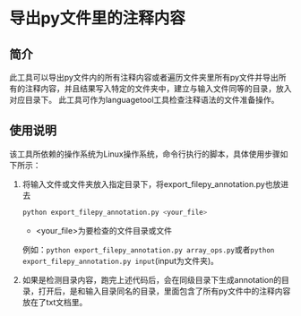 # 导出py文件里的注释内容

## 简介

此工具可以导出py文件内的所有注释内容或者遍历文件夹里所有py文件并导出所有的注释内容，并且结果写入特定的文件夹中，建立与输入文件同等的目录，放入对应目录下。
此工具可作为languagetool工具检查注释语法的文件准备操作。

## 使用说明

该工具所依赖的操作系统为Linux操作系统，命令行执行的脚本，具体使用步骤如下所示：

1. 将输入文件或文件夹放入指定目录下，将export_filepy_annotation.py也放进去

   ```bash
   python export_filepy_annotation.py <your_file>
   ```

   - <your_file>为要检查的文件目录或文件

   例如：`python export_filepy_annotation.py array_ops.py`或者`python export_filepy_annotation.py input`(input为文件夹)。

2. 如果是检测目录内容，跑完上述代码后，会在同级目录下生成annotation的目录，打开后，是和输入目录同名的目录，里面包含了所有py文件中的注释内容放在了txt文档里。
